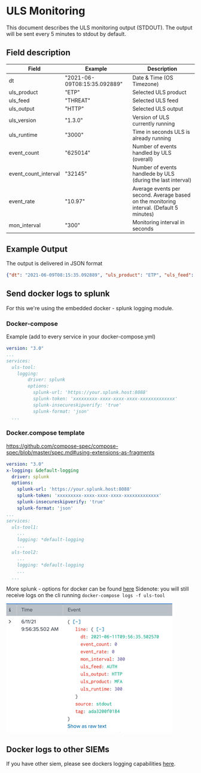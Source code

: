 # ULS Monitoring
This document describes the ULS monitoring output (STDOUT).
The output will be sent every 5 minutes to stdout by default.

## Field description
| Field                | Example                      | Description                                                                              |
|----------------------|------------------------------|------------------------------------------------------------------------------------------|
| dt                   | "2021-06-09T08:15:35.092889" | Date & Time (OS Timezone)                                                                |
| uls_product          | "ETP"                        | Selected ULS product                                                                     |
| uls_feed             | "THREAT"                     | Selected ULS feed                                                                        |
| uls_output           | "HTTP"                       | Selected ULS output                                                                      |
| uls_version          | "1.3.0"                      | Version of ULS currently running                                                         |
| uls_runtime          | "3000"                       | Time in seconds ULS is already running                                                   |
| event_count          | "625014"                     | Number of events handled by ULS (overall)                                                |
| event_count_interval | "32145"                      | Number of events handlede by ULS (during the last interval)                              |
| event_rate           | "10.97"                      | Average events per second. Average based on the monitoring interval. (Default 5 minutes) |
| mon_interval         | "300"                        | Monitoring interval in seconds                                                           |


## Example Output
The output is delivered in JSON format
```json
{"dt": "2021-06-09T08:15:35.092889", "uls_product": "ETP", "uls_feed": "THREAT", "uls_outpout": "HTTP", "uls_runtime": 300, "event_count": 504, "event_rate": 1.68, "mon_interval": 300}
```

## Send docker logs to splunk
For this we're using the embedded docker - splunk logging module.

### Docker-compose
Example (add to every service in your docker-compose.yml)
```yaml
version: "3.0"
...
services:
  uls-tool:
    logging:
        driver: splunk
        options:
          splunk-url: 'https://your.splunk.host:8088'
          splunk-token: 'xxxxxxxxx-xxxx-xxxx-xxxx-xxxxxxxxxxxxx'
          splunk-insecureskipverify: 'true'
          splunk-format: 'json'
  ...
```

### Docker.compose template
https://github.com/compose-spec/compose-spec/blob/master/spec.md#using-extensions-as-fragments
```yaml
version: "3.0"
x-logging: &default-logging
  driver: splunk
  options:
    splunk-url: 'https://your.splunk.host:8088'
    splunk-token: 'xxxxxxxxx-xxxx-xxxx-xxxx-xxxxxxxxxxxxx'
    splunk-insecureskipverify: 'true'
    splunk-format: 'json'
...
services:
  uls-tool1:
    ...
    logging: *default-logging
    ...
  uls-tool2:
    ...
    logging: *default-logging
    ...
  ...
```

More splunk - options for docker can be found [here](https://docs.docker.com/config/containers/logging/splunk/)
Sidenote: you will still receive logs on the cli running `docker-compose logs -f uls-tool`

![Docker logs in splunk](images/uls_docker_logs_to_splunk.png)

## Docker logs to other SIEMs
If you have other siem, please see dockers logging capabilities [here](https://docs.docker.com/config/containers/logging/configure/).
